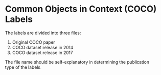 # Common Objects in Context (COCO) Labels

The labels are divided into three files:

1. Original COCO paper
2. COCO dataset release in 2014
3. COCO dataset release in 2017

The file name should be self-explanatory in determining the publication type of the labels.
